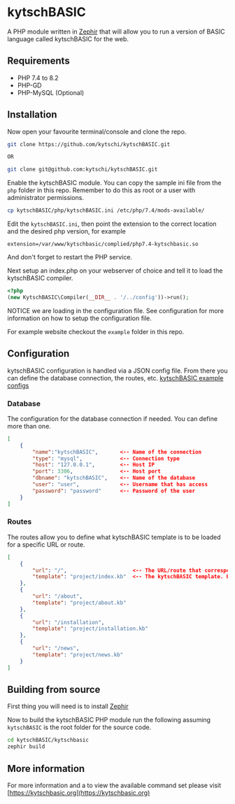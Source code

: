 # kytschBASIC

A PHP module written in [Zephir](https://zephir-lang.com/en) that will allow you to run a version of BASIC language called kytschBASIC for the web.

## Requirements

* PHP 7.4 to 8.2
* PHP-GD
* PHP-MySQL (Optional)

## Installation

Now open your favourite terminal/console and clone the repo.
```bash
git clone https://github.com/kytschi/kytschBASIC.git

OR

git clone git@github.com:kytschi/kytschBASIC.git
```

Enable the kytschBASIC module. You can copy the sample ini file from the `php` folder in this repo. Remember to do this as root or
a user with administrator permissions.
```bash
cp kytschBASIC/php/kytschBASIC.ini /etc/php/7.4/mods-available/
```

Edit the `kytschBASIC.ini`, then point the extension to the correct location and the desired php version, for example
```
extension=/var/www/kytschbasic/complied/php7.4-kytschbasic.so
```

And don't forget to restart the PHP service.

Next setup an index.php on your webserver of choice and tell it to load the kytschBASIC compiler.
```php
<?php
(new KytschBASIC\Compiler(__DIR__ . '/../config'))->run();
```

NOTICE we are loading in the configuration file. See configuration for more information on how to setup the configuration file.

For example website checkout the `example` folder in this repo.

## Configuration

kytschBASIC configuration is handled via a JSON config file. From there you can define the database connection, the routes, etc.
[kytschBASIC example configs](https://github.com/kytschi/kytschBASIC/tree/master/config)

### Database

The configuration for the database connection if needed. You can define more than one.
```json
[
	{
		"name":"kytschBASIC", 		<-- Name of the connection
		"type": "mysql", 			<-- Connection type
		"host": "127.0.0.1",		<-- Host IP
		"port": 3306,				<-- Host port
		"dbname": "kytschBASIC",	<-- Name of the database
		"user": "user",				<-- Username that has access
		"password": "password"		<-- Password of the user
	}
]
```

### Routes
The routes allow you to define what kytschBASIC template is to be loaded for a specific URL or route.
```json
[
	{
		"url": "/",						<-- The URL/route that corresponds to the template.
		"template": "project/index.kb"	<-- The kytschBASIC template. Be sure to include its folder if its in one.
	},
	{
		"url": "/about",
		"template": "project/about.kb"
	},
	{
		"url": "/installation",
		"template": "project/installation.kb"
	},
	{
		"url": "/news",
		"template": "project/news.kb"
	}
]
```

## Building from source

First thing you will need is to install [Zephir](https://docs.zephir-lang.com/0.12/en/installation)

Now to build the kytschBASIC PHP module run the following assuming `kytschBASIC` is the root folder for the source code.
```bash
cd kytschBASIC/kytschbasic
zephir build
```

## More information
For more information and a to view the available command set please visit [https://kytschbasic.org](https://kytschbasic.org)
